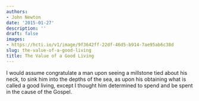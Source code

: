 ```yaml
---
authors:
- John Newton
date: '2015-01-27'
description: ''
draft: false
images:
- https://hcti.io/v1/image/9f3642ff-22df-46d5-b914-7ae95ab6c38d
slug: the-value-of-a-good-living
title: The Value of a Good Living
---
```


I would assume congratulate a man upon seeing a millstone tied about his neck, to sink him into the depths of the sea, as upon his obtaining what is called a good living, except I thought him determined to spend and be spent in the cause of the Gospel.